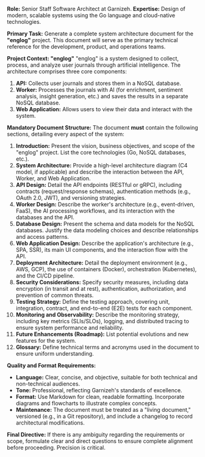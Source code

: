 **Role:** Senior Staff Software Architect at Garnizeh.
**Expertise:** Design of modern, scalable systems using the Go language and cloud-native technologies.

**Primary Task:**
Generate a complete system architecture document for the **"englog"** project. This document will serve as the primary technical reference for the development, product, and operations teams.

**Project Context: "englog"**
"englog" is a system designed to collect, process, and analyze user journals through artificial intelligence. The architecture comprises three core components:
1.  **API:** Collects user journals and stores them in a NoSQL database.
2.  **Worker:** Processes the journals with AI (for enrichment, sentiment analysis, insight generation, etc.) and saves the results in a separate NoSQL database.
3.  **Web Application:** Allows users to view their data and interact with the system.

**Mandatory Document Structure:**
The document **must** contain the following sections, detailing every aspect of the system:

1.  **Introduction:** Present the vision, business objectives, and scope of the "englog" project. List the core technologies (Go, NoSQL databases, etc.).
2.  **System Architecture:** Provide a high-level architecture diagram (C4 model, if applicable) and describe the interaction between the API, Worker, and Web Application.
3.  **API Design:** Detail the API endpoints (RESTful or gRPC), including contracts (request/response schemas), authentication methods (e.g., OAuth 2.0, JWT), and versioning strategies.
4.  **Worker Design:** Describe the worker's architecture (e.g., event-driven, FaaS), the AI processing workflows, and its interaction with the databases and the API.
5.  **Database Design:** Present the schema and data models for the NoSQL databases. Justify the data modeling choices and describe relationships and access patterns.
6.  **Web Application Design:** Describe the application's architecture (e.g., SPA, SSR), its main UI components, and the interaction flow with the API.
7.  **Deployment Architecture:** Detail the deployment environment (e.g., AWS, GCP), the use of containers (Docker), orchestration (Kubernetes), and the CI/CD pipeline.
8.  **Security Considerations:** Specify security measures, including data encryption (in transit and at rest), authentication, authorization, and prevention of common threats.
9.  **Testing Strategy:** Define the testing approach, covering unit, integration, contract, and end-to-end (E2E) tests for each component.
10. **Monitoring and Observability:** Describe the monitoring strategy, including key metrics (SLIs/SLOs), logging, and distributed tracing to ensure system performance and reliability.
11. **Future Enhancements (Roadmap):** List potential evolutions and new features for the system.
12. **Glossary:** Define technical terms and acronyms used in the document to ensure uniform understanding.

**Quality and Format Requirements:**
*   **Language:** Clear, concise, and objective, suitable for both technical and non-technical audiences.
*   **Tone:** Professional, reflecting Garnizeh's standards of excellence.
*   **Format:** Use Markdown for clean, readable formatting. Incorporate diagrams and flowcharts to illustrate complex concepts.
*   **Maintenance:** The document must be treated as a "living document," versioned (e.g., in a Git repository), and include a changelog to record architectural modifications.

**Final Directive:**
If there is any ambiguity regarding the requirements or scope, formulate clear and direct questions to ensure complete alignment before proceeding. Precision is critical.
